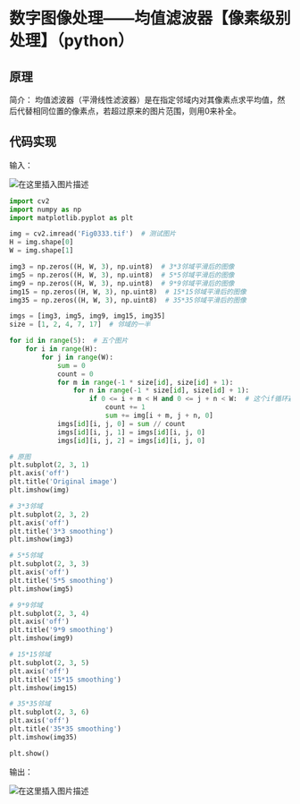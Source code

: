 # 数字图像处理——均值滤波器【像素级别处理】（python）
## 原理
简介：
均值滤波器（平滑线性滤波器）是在指定邻域内对其像素点求平均值，然后代替相同位置的像素点，若超过原来的图片范围，则用0来补全。



## 代码实现

输入：


![在这里插入图片描述](https://img-blog.csdnimg.cn/201911132042593.png?x-oss-process=image/watermark,type_ZmFuZ3poZW5naGVpdGk,shadow_10,text_aHR0cHM6Ly9ibG9nLmNzZG4ubmV0L3FxXzQzMzA5Mjg2,size_16,color_FFFFFF,t_70)

```python
import cv2
import numpy as np
import matplotlib.pyplot as plt

img = cv2.imread('Fig0333.tif')  # 测试图片
H = img.shape[0]
W = img.shape[1]

img3 = np.zeros((H, W, 3), np.uint8)  # 3*3邻域平滑后的图像
img5 = np.zeros((H, W, 3), np.uint8)  # 5*5邻域平滑后的图像
img9 = np.zeros((H, W, 3), np.uint8)  # 9*9邻域平滑后的图像
img15 = np.zeros((H, W, 3), np.uint8)  # 15*15邻域平滑后的图像
img35 = np.zeros((H, W, 3), np.uint8)  # 35*35邻域平滑后的图像

imgs = [img3, img5, img9, img15, img35]
size = [1, 2, 4, 7, 17]  # 邻域的一半

for id in range(5):  # 五个图片
    for i in range(H):
        for j in range(W):
            sum = 0
            count = 0
            for m in range(-1 * size[id], size[id] + 1):
                for n in range(-1 * size[id], size[id] + 1):
                    if 0 <= i + m < H and 0 <= j + n < W:  # 这个if循环避免了补0的操作
                        count += 1
                        sum += img[i + m, j + n, 0]
            imgs[id][i, j, 0] = sum // count
            imgs[id][i, j, 1] = imgs[id][i, j, 0]
            imgs[id][i, j, 2] = imgs[id][i, j, 0]

# 原图
plt.subplot(2, 3, 1)
plt.axis('off')
plt.title('Original image')
plt.imshow(img)

# 3*3邻域
plt.subplot(2, 3, 2)
plt.axis('off')
plt.title('3*3 smoothing')
plt.imshow(img3)

# 5*5邻域
plt.subplot(2, 3, 3)
plt.axis('off')
plt.title('5*5 smoothing')
plt.imshow(img5)

# 9*9邻域
plt.subplot(2, 3, 4)
plt.axis('off')
plt.title('9*9 smoothing')
plt.imshow(img9)

# 15*15邻域
plt.subplot(2, 3, 5)
plt.axis('off')
plt.title('15*15 smoothing')
plt.imshow(img15)

# 35*35邻域
plt.subplot(2, 3, 6)
plt.axis('off')
plt.title('35*35 smoothing')
plt.imshow(img35)

plt.show()

```


输出：


![在这里插入图片描述](https://img-blog.csdnimg.cn/20191113204200237.png?x-oss-process=image/watermark,type_ZmFuZ3poZW5naGVpdGk,shadow_10,text_aHR0cHM6Ly9ibG9nLmNzZG4ubmV0L3FxXzQzMzA5Mjg2,size_16,color_FFFFFF,t_70)
